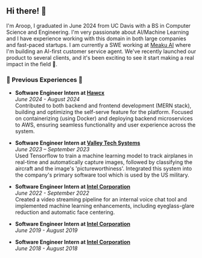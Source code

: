 ## Hi there! 👋

I'm Aroop, I graduated in June 2024 from UC Davis with a BS in Computer Science and Engineering. I'm very passionate about AI/Machine Learning and I have experience working with this domain in both large companies and fast-paced startups. I am currently a SWE working  at [Meaku AI](https://meaku.ai/) where I'm building an AI-first customer service agent.  We've recently launched our product to several clients, and it's been exciting to see it start making a real impact in the field 🤗.

### 🔄 Previous Experiences 🔄

- **Software Engineer Intern at [Hawcx](https://www.hawcx.com/)**  
  *June 2024 - August 2024*  
  Contributed to both backend and frontend development (MERN stack), building and optimizing the self-serve feature for the platform. Focused on containerizing (using Docker) and deploying backend microservices to AWS, ensuring seamless functionality and user experience across the system.

- **Software Engineer Intern at [Valley Tech Systems](https://vts-i.com/)**  
  *June 2023 – September 2023*  
  Used Tensorflow to train a machine learning model to track airplanes in real-time and automatically capture images, followed by classifying the aircraft and the image's 'pictureworthiness'. Integrated this system into the company's primary software tool which is used by the US military.

- **Software Engineer Intern at [Intel Corporation](https://www.intel.com/content/www/us/en/homepage.html?cid=sem&source=sa360&campid=2024_ao_cbu_us_gmocoma_gmocrbu_awa_text-link_brand_exact_cd_HQ-intel-brand-global_3500268603_google_b2b_is_non-pbm_intel&ad_group=Corp-Brand_Brand-Core_Core_Exact&intel_term=intel+corporation&sa360id=43700079788652494&gad_source=1&gclid=Cj0KCQjwu-63BhC9ARIsAMMTLXRDnGaJsRV0EVuFIiKcg46jEwbxCJhHS9QSUWsutpnfbx4KMxar7X4aApiGEALw_wcB&gclsrc=aw.ds)**  
  *June 2022 - September 2022*  
  Created a video streaming pipeline for an internal voice chat tool and implemented machine learning enhancements, including eyeglass-glare reduction and automatic face centering.

- **Software Engineer Intern at [Intel Corporation](https://www.intel.com/content/www/us/en/homepage.html?cid=sem&source=sa360&campid=2024_ao_cbu_us_gmocoma_gmocrbu_awa_text-link_brand_exact_cd_HQ-intel-brand-global_3500268603_google_b2b_is_non-pbm_intel&ad_group=Corp-Brand_Brand-Core_Core_Exact&intel_term=intel+corporation&sa360id=43700079788652494&gad_source=1&gclid=Cj0KCQjwu-63BhC9ARIsAMMTLXRDnGaJsRV0EVuFIiKcg46jEwbxCJhHS9QSUWsutpnfbx4KMxar7X4aApiGEALw_wcB&gclsrc=aw.ds)**  
  *June 2019 - August 2019*

- **Software Engineer Intern at [Intel Corporation](https://www.intel.com/content/www/us/en/homepage.html?cid=sem&source=sa360&campid=2024_ao_cbu_us_gmocoma_gmocrbu_awa_text-link_brand_exact_cd_HQ-intel-brand-global_3500268603_google_b2b_is_non-pbm_intel&ad_group=Corp-Brand_Brand-Core_Core_Exact&intel_term=intel+corporation&sa360id=43700079788652494&gad_source=1&gclid=Cj0KCQjwu-63BhC9ARIsAMMTLXRDnGaJsRV0EVuFIiKcg46jEwbxCJhHS9QSUWsutpnfbx4KMxar7X4aApiGEALw_wcB&gclsrc=aw.ds)**  
  *June 2018 - August 2018*



<!--
**AroopBiswal/AroopBiswal** is a ✨ _special_ ✨ repository because its `README.md` (this file) appears on your GitHub profile.

Here are some ideas to get you started:

- 🔭 I’m currently working on ...
- 🌱 I’m currently learning ...
- 👯 I’m looking to collaborate on ...
- 🤔 I’m looking for help with ...
- 💬 Ask me about ...
- 📫 How to reach me: ...
- 😄 Pronouns: ...
- ⚡ Fun fact: ...
-->
